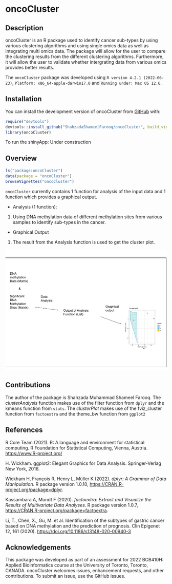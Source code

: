 
<!-- README.md is generated from README.Rmd. Please edit that file -->

# oncoCluster

<!-- badges: start -->
<!-- badges: end -->

## Description

oncoCluster is an R package used to identify cancer sub-types by using
various clustering algorithms and using single omics data as well as
integrating multi omics data. The package will allow for the user to
compare the clustering results from the different clustering algorithms.
Furthermore, it will allow the user to validate whether intergrating
data from various omics provides better results.

The `oncoCluster` package was developed using
`R version 4.2.1 (2022-06-23)`, `Platform: x86_64-apple-darwin17.0` and
`Running under: Mac OS 12.6`.

## Installation

You can install the development version of oncoCluster from
[GitHub](https://github.com/) with:

``` r
require("devtools")
devtools::install_github("ShahzadaShameelFarooq/oncoCluster", build_vignettes = TRUE)
library(oncoCluster)
```

To run the shinyApp: Under construction

## Overview

``` r
ls("package:oncoCluster")
data(package = "oncoCluster") 
browseVignettes("oncoCluster")
```

`oncoCluster` currently contains 1 function for analysis of the input
data and 1 function which provides a graphical output.

-   Analysis (1 function):

1.  Using DNA methylation data of different methylation sites from
    various samples to identify sub-types in the cancer.

-   Graphical Output

1.  The result from the Analysis function is used to get the cluster
    plot.

![](./inst/extdata/overview.png)

## Contributions

The author of the package is Shahzada Muhammad Shameel Farooq. The
*clusterAnalysis* function makes use of the filter function from `dplyr`
and the kmeans function from `stats`. The *clusterPlot* makes use of the
fviz_cluster function from `factoextra` and the theme_bw function from
`ggplot2`

## References

R Core Team (2021). R: A language and environment for statistical
computing. R Foundation for Statistical Computing, Vienna, Austria.
<https://www.R-project.org/>

H. Wickham. ggplot2: Elegant Graphics for Data Analysis. Springer-Verlag
New York, 2016.

Wickham H, François R, Henry L, Müller K (2022). *dplyr: A Grammar of
Data Manipulation*. R package version 1.0.10,
<https://CRAN.R-project.org/package=dplyr>.

Kassambara A, Mundt F (2020). *factoextra: Extract and Visualize the
Results of Multivariate Data Analyses*. R package version 1.0.7,
<https://CRAN.R-project.org/package=factoextra>.

Li, T., Chen, X., Gu, M. et al. Identification of the subtypes of
gastric cancer based on DNA methylation and the prediction of prognosis.
Clin Epigenet 12, 161 (2020).
<https://doi.org/10.1186/s13148-020-00940-3>

## Acknowledgements

This package was developed as part of an assessment for 2022 BCB410H:
Applied Bioinformatics course at the University of Toronto, Toronto,
CANADA. oncoCluster welcomes issues, enhancement requests, and other
contributions. To submit an issue, use the GitHub issues.
